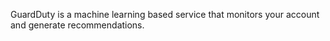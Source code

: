 GuardDuty is a machine learning based service that monitors your account and generate recommendations.